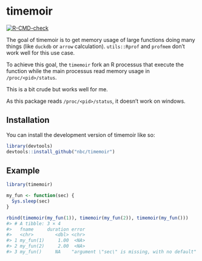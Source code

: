 
<!-- README.md is generated from README.Rmd. Please edit that file -->

# timemoir

<!-- badges: start -->

[![R-CMD-check](https://github.com/nbc/timemoir/actions/workflows/R-CMD-check.yaml/badge.svg)](https://github.com/nbc/timemoir/actions/workflows/R-CMD-check.yaml)
<!-- badges: end -->

The goal of timemoir is to get memory usage of large functions doing
many things (like `duckdb` or `arrow` calculation). `utils::Rprof` and
`profmem` don’t work well for this use case.

To achieve this goal, the `timemoir` fork an R processus that execute
the function while the main processus read memory usage in
`/proc/<pid>/status`.

This is a bit crude but works well for me.

As this package reads `/proc/<pid>/status`, it doesn’t work on windows.

## Installation

You can install the development version of timemoir like so:

``` r
library(devtools)
devtools::install_github("nbc/timemoir")
```

## Example

``` r
library(timemoir)

my_fun <- function(sec) {
  Sys.sleep(sec)
}

rbind(timemoir(my_fun(1)), timemoir(my_fun(2)), timemoir(my_fun()))
#> # A tibble: 3 × 4
#>   fname     duration error                                          max_mem
#>   <chr>        <dbl> <chr>                                            <dbl>
#> 1 my_fun(1)     1.00  <NA>                                            81848
#> 2 my_fun(2)     2.00  <NA>                                            82308
#> 3 my_fun()     NA    "argument \"sec\" is missing, with no default"   81484
```
